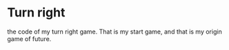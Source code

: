 # Turn right 
the code of my turn right game. That is my start game, and that is my origin game of future.
